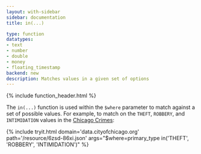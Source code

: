 ```yaml
---
layout: with-sidebar
sidebar: documentation
title: in(...)

type: function
datatypes:
- text 
- number
- double
- money
- floating_timestamp
backend: new
description: Matches values in a given set of options
---
```


{% include function_header.html %}

The `in(...)` function is used within the `$where` parameter to match against a set of possible values. For example, to match on the `THEFT`, `ROBBERY`, and `INTIMIDATION` values in the [Chicago Crimes](http://data.cityofchicago.org/d/6zsd-86xi):

{% include tryit.html domain='data.cityofchicago.org' path='/resource/6zsd-86xi.json' args="$where=primary_type in('THEFT', 'ROBBERY', 'INTIMIDATION')" %}
